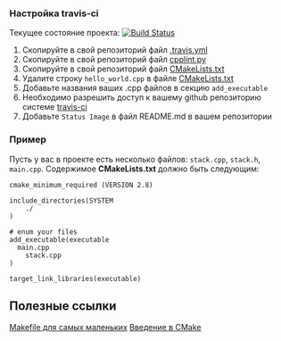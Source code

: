 ### Настройка travis-ci

Текущее состояние проекта: [![Build Status](https://travis-ci.org/drewxa/bmstu-programming-languages.svg?branch=travis-template)](https://travis-ci.org/drewxa/bmstu-programming-languages)

1. Скопируйте в свой репозиторий файл [.travis.yml](.travis.yml)
1. Скопируйте в свой репозиторий файл [cpplint.py](cpplint.py)
1. Скопируйте в свой репозиторий файл [CMakeLists.txt](CMakeLists.txt)
1. Удалите строку `hello_world.cpp` в файле [CMakeLists.txt](CMakeLists.txt)
1. Добавьте названия ваших .cpp файлов в секцию `add_executable`
1. Необходимо разрешить доступ к вашему github репозиторию системе [travis-ci](https://travis-ci.org)
1. Добавьте `Status Image` в файл README.md в вашем репозитории

### Пример
Пусть у вас в проекте есть несколько файлов: `stack.cpp`, `stack.h`, `main.cpp`. Содержимое **CMakeLists.txt** должно быть следующим:

```
cmake_minimum_required (VERSION 2.8)

include_directories(SYSTEM
    ./
)

# enum your files
add_executable(executable
  main.cpp
	stack.cpp
)

target_link_libraries(executable)
```

## Полезные ссылки
[Makefile для самых маленьких](https://habrahabr.ru/post/155201/)
[Введение в CMake](https://habrahabr.ru/post/155467/)
